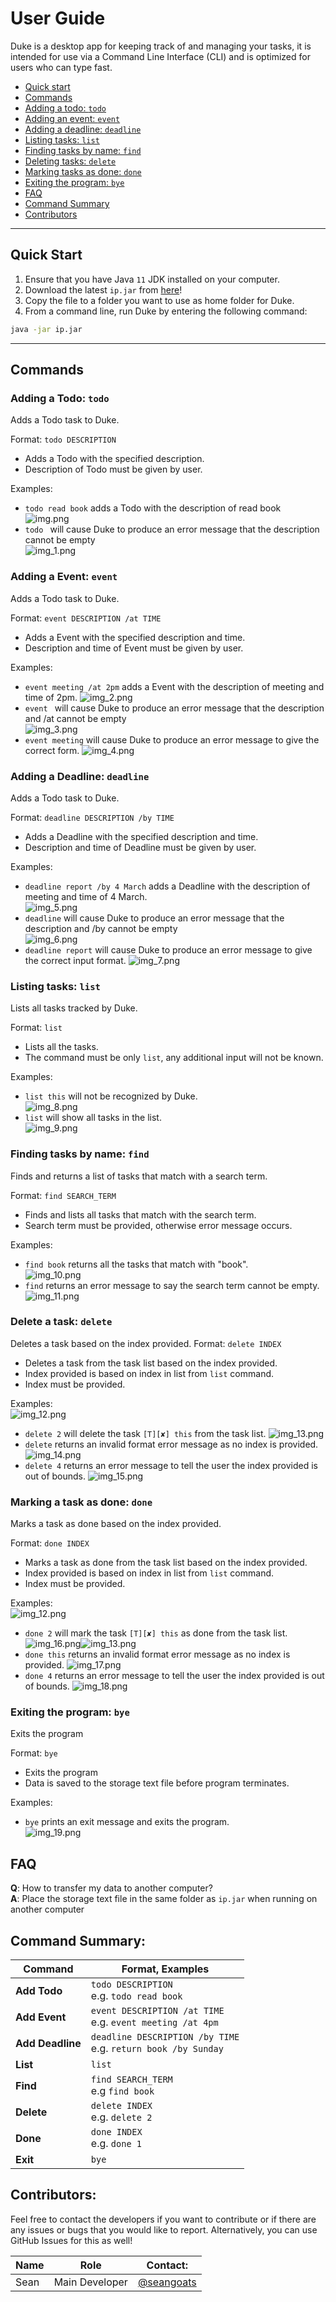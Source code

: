 # User Guide
 Duke is a desktop app for keeping track of and managing your tasks,
it is intended for use via a Command Line Interface (CLI) and is optimized
for users who can type fast.
- [Quick start](#quick-start)
- [Commands](#commands)
- [Adding a todo: `todo`](#adding-a-todo-todo)
- [Adding an event: `event`](#adding-a-event-event)
- [Adding a deadline: `deadline`](#adding-a-deadline-deadline)
- [Listing tasks: `list`](#listing-tasks-list)
- [Finding tasks by name: `find`](#finding-tasks-by-name-find)
- [Deleting tasks: `delete`](#delete-a-task-delete)
- [Marking tasks as done: `done`](#marking-a-task-as-done-done)
- [Exiting the program: `bye`](#exiting-the-program-bye)
- [FAQ](#faq)
- [Command Summary](#command-summary)
- [Contributors](#contributors)
    
***
## Quick Start
1. Ensure that you have Java `11` JDK installed on your computer.
1. Download the latest `ip.jar` from [here](https://github.com/seangoats/ip/releases)!
1. Copy the file to a folder you want to use as home folder for Duke.
1. From a command line, run Duke by entering the following command:
```bash
java -jar ip.jar
```
***  
## Commands

### Adding a Todo: `todo` 
Adds a Todo task to Duke.

Format: `todo DESCRIPTION`
- Adds a Todo with the specified description.
- Description of Todo must be given by user.


Examples: 
- `todo read book` adds a Todo with the description of read book
![img.png](screenshots/img.png)
- `todo ` will cause Duke to produce an error message that the description cannot be empty  
![img_1.png](screenshots/img_1.png)

### Adding a Event: `event`
Adds a Todo task to Duke.

Format: `event DESCRIPTION /at TIME`
- Adds a Event with the specified description and time.
- Description and time of Event must be given by user.


Examples:
- `event meeting /at 2pm` adds a Event with the description of meeting and time of 2pm.
  ![img_2.png](screenshots/img_2.png)
- `event ` will cause Duke to produce an error message that the description and /at cannot be empty  
  ![img_3.png](screenshots/img_3.png)
- `event meeting` will cause Duke to produce an error message to give the correct form.
  ![img_4.png](screenshots/img_4.png)

### Adding a Deadline: `deadline`
Adds a Todo task to Duke.

Format: `deadline DESCRIPTION /by TIME`
- Adds a Deadline with the specified description and time.
- Description and time of Deadline must be given by user.


Examples:
- `deadline report /by 4 March` adds a Deadline with the description of meeting and time of 4 March.  
  ![img_5.png](screenshots/img_5.png)
- `deadline` will cause Duke to produce an error message that the description and /by cannot be empty  
  ![img_6.png](screenshots/img_6.png)
- `deadline report` will cause Duke to produce an error message to give the correct input format.
  ![img_7.png](screenshots/img_7.png)

### Listing tasks: `list`
Lists all tasks tracked by Duke.

Format: `list`
- Lists all the tasks.
- The command must be only `list`, any additional input will not be known.

Examples:
- `list this` will not be recognized by Duke.  
  ![img_8.png](screenshots/img_8.png)
- `list` will show all tasks in the list.  
  ![img_9.png](screenshots/img_9.png)
  
### Finding tasks by name: `find`
Finds and returns a list of tasks that match with a search term.

Format: `find SEARCH_TERM`
- Finds and lists all tasks that match with the search term.
- Search term must be provided, otherwise error message occurs.

Examples:
- `find book` returns all the tasks that match with "book".  
  ![img_10.png](screenshots/img_10.png)  
- `find` returns an error message to say the search term cannot be empty.  
  ![img_11.png](screenshots/img_11.png)  

### Delete a task: `delete`
Deletes a task based on the index provided.
Format: `delete INDEX`
- Deletes a task from the task list based on the index provided.
- Index provided is based on index in list from `list` command.
- Index must be provided.

Examples:  
![img_12.png](screenshots/img_12.png)
- `delete 2` will delete the task `[T][✘] this` from the task list.
  ![img_13.png](screenshots/img_13.png)
- `delete` returns an invalid format error message as no index is provided.
  ![img_14.png](screenshots/img_14.png)
- `delete 4` returns an error message to tell the user the index provided is out of bounds.
  ![img_15.png](screenshots/img_15.png)

### Marking a task as done: `done`
Marks a task as done based on the index provided.

Format: `done INDEX`
- Marks a task as done from the task list based on the index provided.
- Index provided is based on index in list from `list` command.
- Index must be provided.

Examples:  
![img_12.png](screenshots/img_12.png)
- `done 2` will mark the task `[T][✘] this` as done from the task list.
  ![img_16.png](screenshots/img_16.png)![img_13.png](screenshots/img_13.png)
- `done this` returns an invalid format error message as no index is provided.
  ![img_17.png](screenshots/img_17.png)
- `done 4` returns an error message to tell the user the index provided is out of bounds.
  ![img_18.png](screenshots/img_18.png)

### Exiting the program: `bye`
Exits the program

Format: `bye`
- Exits the program
- Data is saved to the storage text file before program terminates.

Examples:
- `bye` prints an exit message and exits the program.  
  ![img_19.png](screenshots/img_19.png)
  

## FAQ

**Q**: How to transfer my data to another computer?  
**A**: Place the storage text file in the same folder as `ip.jar` when running on another computer
  
## Command Summary:  
Command | Format, Examples|
--------|------------------|
**Add Todo** |`todo DESCRIPTION` <br/>e.g. `todo read book`|
**Add Event** | `event DESCRIPTION /at TIME` <br/>e.g. `event meeting /at 4pm`|
**Add Deadline** | `deadline DESCRIPTION /by TIME` <br/> e.g. `return book /by Sunday`|
**List** | `list`|
**Find** | `find SEARCH_TERM` <br/> e.g `find book`|
**Delete** | `delete INDEX` <br/> e.g. `delete 2`|
**Done** | `done INDEX` <br/> e.g. `done 1`|
**Exit** | `bye`|

## Contributors:
Feel free to contact the developers if you want to contribute or if there are any issues or
bugs that you would like to report. Alternatively, you can use GitHub Issues for this as well!

Name | Role| Contact:|
----| ---- | ----|
Sean | Main Developer | [@seangoats](https://www.github.com/seangoats)|

